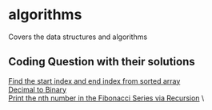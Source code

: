 # algorithms
Covers the data structures and algorithms

## Coding Question with their solutions

[Find the start index and end index from sorted array](https://gist.github.com/decipherDev/2809ed4b96c93529e917c270550ffd50) \
[Decimal to Binary](https://gist.github.com/decipherDev/8bd03fe65929e6d994d145cfd8b72139) \
[Print the nth number in the Fibonacci Series via Recursion](https://gist.github.com/decipherDev/1a1133b5a8581ab6da63dee6332b589e) \

